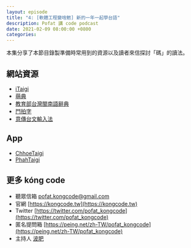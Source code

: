 ```yaml
---
layout: episode
title: "4: [軟體工程變啥魍] 新的一年一起學台語"
description: Pofat 講 code podcast
date: 2021-02-09 08:00:00 +0800
categories: 
---
```


本集分享了本節目錄製準備時常用到的資源以及讀者來信探討「碼」的讀法。

## 網站資源

* [iTaigi](https://itaigi.tw)
* [萌典](https://www.moedict.tw)
* [教育部台灣閩南語辭典](https://twblg.dict.edu.tw/holodict_new/)
* [鬥拍字](https://suisiann.ithuan.tw)
* [意傳台文輸入法](https://ithuan.tw)

## App

* [ChhoeTaigi](https://apps.apple.com/tw/app/chhoetaigi-台語辭典-taigi-dict/id1437125209)
* [PhahTaigi](https://apps.apple.com/tw/app/phahtaigi-台語輸入法/id1455093650)


## 更多 kóng code

* 聽眾信箱 [pofat.kongcode@gmail.com](mailto:pofat.kongcode@gmail.com)
* 官網 [https://kongcode.tw](https://kongcode.tw)
* Twitter [https://twitter.com/pofat_kongcode](https://twitter.com/pofat_kongcode)
* 匿名提問箱 [https://peing.net/zh-TW/pofat_kongcode](https://peing.net/zh-TW/pofat_kongcode)
* 主持人 [波肥](https://twitter.com/PofatTseng)